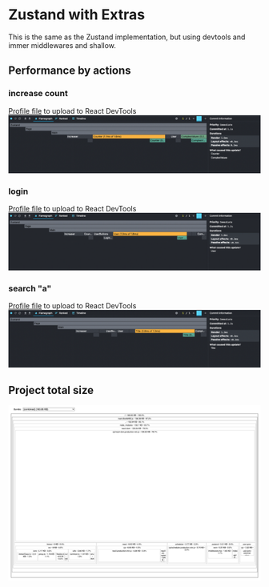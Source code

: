 # Zustand with Extras
This is the same as the Zustand implementation, but using devtools and immer middlewares and shallow.

## Performance by actions
### increase count
[Profile file](/packages-analyze/zustand-with-extras/profile-increase-count.json) to upload to React DevTools
![](/packages-analyze/zustand-with-extras/profile-increase-count.png)

### login
[Profile file](/packages-analyze/zustand-with-extras/profile-login.json) to upload to React DevTools
![](/packages-analyze/zustand-with-extras/profile-login.png)

### search "a"
[Profile file](/packages-analyze/zustand-with-extras/profile-search-title.json) to upload to React DevTools
![](/packages-analyze/zustand-with-extras/profile-search-title.png)

## Project total size

![](/packages-analyze/zustand-with-extras/size.png)
